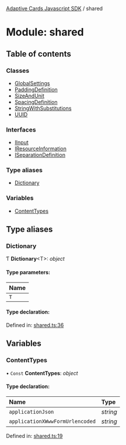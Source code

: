 [Adaptive Cards Javascript SDK](../README.md) / shared

# Module: shared

## Table of contents

### Classes

- [GlobalSettings](../classes/shared.globalsettings.md)
- [PaddingDefinition](../classes/shared.paddingdefinition.md)
- [SizeAndUnit](../classes/shared.sizeandunit.md)
- [SpacingDefinition](../classes/shared.spacingdefinition.md)
- [StringWithSubstitutions](../classes/shared.stringwithsubstitutions.md)
- [UUID](../classes/shared.uuid.md)

### Interfaces

- [IInput](../interfaces/shared.iinput.md)
- [IResourceInformation](../interfaces/shared.iresourceinformation.md)
- [ISeparationDefinition](../interfaces/shared.iseparationdefinition.md)

### Type aliases

- [Dictionary](shared.md#dictionary)

### Variables

- [ContentTypes](shared.md#contenttypes)

## Type aliases

### Dictionary

Ƭ **Dictionary**<T\>: _object_

#### Type parameters:

| Name |
| :--- |
| `T`  |

#### Type declaration:

Defined in: [shared.ts:36](https://github.com/microsoft/AdaptiveCards/blob/0938a1f10/source/nodejs/adaptivecards/src/shared.ts#L36)

## Variables

### ContentTypes

• `Const` **ContentTypes**: _object_

#### Type declaration:

| Name                            | Type     |
| :------------------------------ | :------- |
| `applicationJson`               | _string_ |
| `applicationXWwwFormUrlencoded` | _string_ |

Defined in: [shared.ts:19](https://github.com/microsoft/AdaptiveCards/blob/0938a1f10/source/nodejs/adaptivecards/src/shared.ts#L19)
